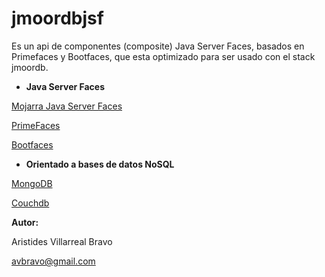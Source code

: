 # jmoordbjsf

Es un api de componentes \(composite\) Java Server Faces, basados en Primefaces  y Bootfaces, que esta optimizado para ser usado con el stack jmoordb.

* **Java Server Faces**

[Mojarra Java Server Faces](https://javaserverfaces.github.io/)

[PrimeFaces](https://www.primefaces.org/)

[Bootfaces](https://www.bootsfaces.net/)

* **Orientado a bases de datos NoSQL**

[MongoDB](https://www.mongodb.com/)

[Couchdb](http://couchdb.apache.org/)





**Autor:**

Aristides Villarreal Bravo

avbravo@gmail.com


